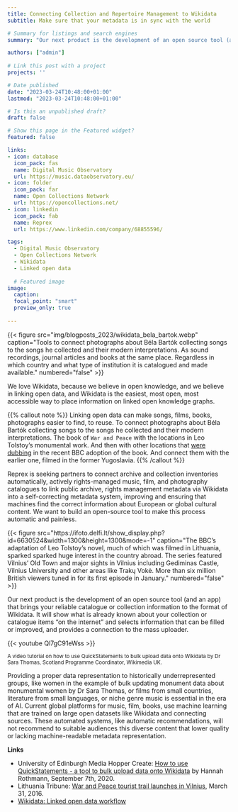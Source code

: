 ```yaml
---
title: Connecting Collection and Repertoire Management to Wikidata
subtitle: Make sure that your metadata is in sync with the world

# Summary for listings and search engines
summary: "Our next product is the development of an open source tool (and an app) that brings your reliable catalogue or collection information to the format of Wikidata."

authors: ["admin"]
 
# Link this post with a project
projects: ''

# Date published
date: "2023-03-24T10:48:00+01:00"
lastmod: "2023-03-24T10:48:00+01:00"

# Is this an unpublished draft?
draft: false

# Show this page in the Featured widget?
featured: false

links:
- icon: database
  icon_pack: fas
  name: Digital Music Observatory
  url: https://music.dataobservatory.eu/
- icon: folder
  icon_pack: far
  name: Open Collections Network
  url: https://opencollections.net/
- icon: linkedin
  icon_pack: fab
  name: Reprex
  url: https://www.linkedin.com/company/68855596/

tags:
  - Digital Music Observatory
  - Open Collections Network
  - Wikidata
  - Linked open data
  
  # Featured image
image:
  caption: 
  focal_point: "smart"
  preview_only: true
  
---
```


<td style="text-align: center;">{{< figure src="img/blogposts_2023/wikidata_bela_bartok.webp" caption="Tools to connect photographs about Béla Bartók collecting songs to the songs he collected and their modern interpretations. As sound recordings, journal articles and books at the same place. Regardless in which country and what type of institution it is catalogued and made available." numbered="false" >}}</td>

We love Wikidata, because we believe in open knowledge, and we believe in linking open data, and Wikidata is the easiest, most open, most accessible way to place information on linked open knowledge graphs.


{{% callout note %}}
Linking open data can make songs, films, books, photographs easier to find, to reuse.  To connect photographs about Béla Bartók collecting songs to the songs he collected and their modern interpretations.  The book of `War and Peace` with the locations in Leo Tolstoy’s monumental work. And then with other locations that [were dubbing](https://lithuaniatribune.com/war-and-peace-tourist-trail-launches-in-vilnius/) in the recent BBC adoption of the book.  And connect them with the earlier one, filmed in the former Yugoslavia.
{{% /callout %}}

Reprex is seeking partners to connect archive and collection inventories automatically, actively rights-managed music, film, and photography catalogues to link public archive, rights management metadata via Wikidata into a self-correcting metadata system, improving and ensuring that machines find the correct information about European or global cultural content. We want to build an open-source tool to make this process automatic and painless.

<td style="text-align: center;">{{< figure src="https://ifoto.delfi.lt/show_display.php?id=6630524&width=1300&height=1300&mode=-1" caption="The BBC’s adaptation of Leo Tolstoy’s novel, much of which was filmed in Lithuania, sparked sparked huge interest in the country abroad. The series featured Vilnius’ Old Town and major sights in Vilnius including Gediminas Castle, Vilnius University and other areas like Trakų Vokė. More than six million British viewers tuned in for its first episode in January." numbered="false" >}}</td>

Our next product is the development of an open source tool (and an app) that brings your reliable catalogue or collection information to the format of Wikidata. It will show what is already known about your collection or catalogue items “on the internet” and selects information that can be filled or improved, and provides a connection to the mass uploader.

{{< youtube Ql7gC91eWss >}}
<small><p>A video tutorial on how to use QuickStatements to bulk upload data onto Wikidata by Dr Sara Thomas, Scotland Programme Coordinator, Wikimedia UK.</p></small>

Providing a proper data representation to historically underrepresented groups, like women in the example of bulk updating monument data about monumental women by Dr Sara Thomas, or films from small countries, literature from small languages, or niche genre music is essential in the era of AI.  Current global platforms for music, film, books, use machine learning that are trained on large open datasets like Wikidata and connecting sources.  These automated systems, like automatic recommendations, will not recommend to suitable audiences this diverse content that lower quality or lacking machine-readable metadata representation.

**Links**
- University of Edinburgh Media Hopper Create: [How to use QuickStatements - a tool to bulk upload data onto Wikidata](https://media.ed.ac.uk/media/How+to+use+QuickStatements+-+a+tool+to+bulk+upload+data+onto+Wikidata./1_bbmmepx3) by Hannah Rothmann, September 7th, 2020.  
-  Lithuania Tribune: [War and Peace tourist trail launches in Vilnius](https://lithuaniatribune.com/war-and-peace-tourist-trail-launches-in-vilnius/), March 31, 2016.
- [Wikidata: Linked open data workflow](https://www.wikidata.org/wiki/Wikidata:Linked_open_data_workflow)
